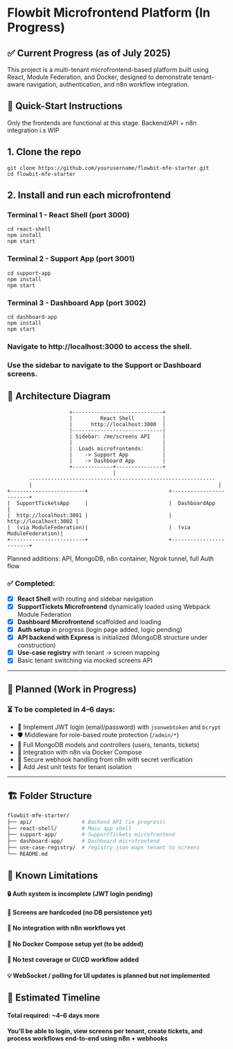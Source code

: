 # Flowbit Microfrontend Platform (In Progress)

## ✅ Current Progress (as of July 2025)

This project is a multi-tenant microfrontend-based platform built using React, Module Federation, and Docker, designed to demonstrate tenant-aware navigation, authentication, and n8n workflow integration.

## 🚀 Quick-Start Instructions

Only the frontends are functional at this stage. Backend/API + n8n integration i.s WIP
## 1. Clone the repo
    git clone https://github.com/yourusername/flowbit-mfe-starter.git
    cd flowbit-mfe-starter

## 2. Install and run each microfrontend

### Terminal 1 - React Shell (port 3000)
    cd react-shell
    npm install
    npm start

### Terminal 2 - Support App (port 3001)
    cd support-app
    npm install
    npm start

### Terminal 3 - Dashboard App (port 3002)
    cd dashboard-app
    npm install
    npm start

### Navigate to http://localhost:3000 to access the shell.
### Use the sidebar to navigate to the Support or Dashboard screens.

## 🧱 Architecture Diagram

                        +-----------------------------+
                        |         React Shell         |
                        |      http://localhost:3000  |
                        |-----------------------------|
                        | Sidebar: /me/screens API    |
                        |                             |
                        |  Loads microfrontends:      |
                        |    -> Support App           |
                        |    -> Dashboard App         |
                        +-------------+---------------+
                                      |
           ------------------------------------------------------------
           |                                                            |
    +------------------------+                          +------------------------+
    |  SupportTicketsApp     |                          |  DashboardApp          |
    |  http://localhost:3001 |                          |  http://localhost:3002 |
    |  (via ModuleFederation)|                          |  (via ModuleFederation)|
    +------------------------+                          +------------------------+

Planned additions: API, MongoDB, n8n container, Ngrok tunnel, full Auth flow


### ✅ Completed:
- [x] **React Shell** with routing and sidebar navigation
- [x] **SupportTickets Microfrontend** dynamically loaded using Webpack Module Federation
- [x] **Dashboard Microfrontend** scaffolded and loading
- [x] **Auth setup** in progress (login page added, logic pending)
- [x] **API backend with Express** is initialized (MongoDB structure under construction)
- [x] **Use-case registry** with tenant → screen mapping
- [x] Basic tenant switching via mocked screens API

---

## 🚧 Planned (Work in Progress)

### ⏳ To be completed in 4–6 days:
- 🔐 Implement JWT login (email/password) with `jsonwebtoken` and `bcrypt`
- 🛡️ Middleware for role-based route protection (`/admin/*`)
- 🧾 Full MongoDB models and controllers (users, tenants, tickets)
- 🔄 Integration with n8n via Docker Compose
- 🔁 Secure webhook handling from n8n with secret verification
- 🧪 Add Jest unit tests for tenant isolation

---

## 🏗 Folder Structure

```bash
flowbit-mfe-starter/
├── api/                # Backend API (in progress)
├── react-shell/        # Main app shell
├── support-app/        # SupportTickets microfrontend
├── dashboard-app/      # Dashboard microfrontend
├── use-case-registry/  # registry.json maps tenant to screens
└── README.md
```

## 🧪 Known Limitations

#### 🔒 Auth system is incomplete (JWT login pending)

#### 📄 Screens are hardcoded (no DB persistence yet)

#### 🔌 No integration with n8n workflows yet

#### 🐳 No Docker Compose setup yet (to be added)

#### 🧪 No test coverage or CI/CD workflow added

#### 💡 WebSocket / polling for UI updates is planned but not implemented


## 📅 Estimated Timeline

#### Total required: ~4–6 days more

#### You'll be able to login, view screens per tenant, create tickets, and process workflows end-to-end using n8n + webhooks
